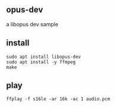 ## opus-dev
a libopus dev sample

## install
```
sudo apt install libopus-dev
sudo apt install -y ffmpeg
make
```
## play
```
ffplay -f s16le -ar 16k -ac 1 audio.pcm
```
